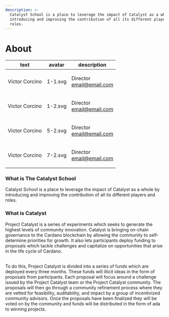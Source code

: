 ```yaml
---
description: >-
  Catalyst School is a place to leverage the impact of Catalyst as a whole by
  introducing and improving the contribution of all its different players and
  roles.
---
```


# About

| text           | avatar  | description                                                             |
| -------------- | ------- | ----------------------------------------------------------------------- |
| Victor Corcino | 1-1.svg | <p>Director<br><a href="mailto:email@email.com">email@email.com</a></p> |
| Victor Corcino | 1-2.svg | <p>Director<br><a href="mailto:email@email.com">email@email.com</a></p> |
| Victor Corcino | 5-2.svg | <p>Director<br><a href="mailto:email@email.com">email@email.com</a></p> |
| Victor Corcino | 7-2.svg | <p>Director<br><a href="mailto:email@email.com">email@email.com</a></p> |

### What is The Catalyst School

Catalyst School is a place to leverage the impact of Catalyst as a whole by introducing and improving the contribution of all its different players and roles.

### What is Catalyst

Project Catalyst is a series of experiments which seeks to generate the highest levels of community innovation. Catalyst is bringing on-chain governance to the Cardano blockchain by allowing the community to self-determine priorities for growth. It also lets participants deploy funding to proposals which tackle challenges and capitalize on opportunities that arise in the life cycle of Cardano.

\
To do this, Project Catalyst is divided into a series of funds which are deployed every three months. These funds will illicit ideas in the form of proposals from participants. Each proposal will focus around a challenge issued by the Project Catalyst team or the Project Catalyst community. The proposals will then go through a community refinement process where they are vetted for feasibility, auditability, and impact by a group of incentivized community advisors. Once the proposals have been finalized they will be voted on by the community and funds will be distributed in the form of ada to winning projects.

